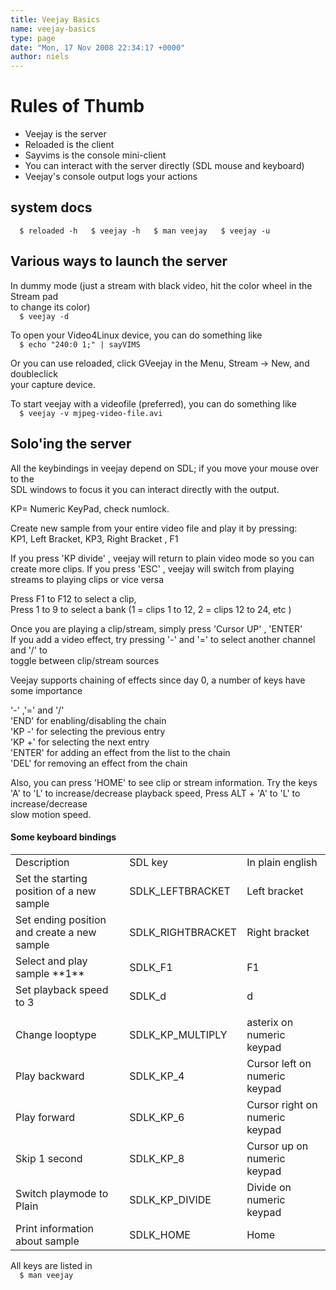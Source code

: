 ```yaml
---
title: Veejay Basics
name: veejay-basics
type: page
date: "Mon, 17 Nov 2008 22:34:17 +0000"
author: niels
---
```




# Rules of Thumb  
- Veejay is the server  
- Reloaded is the client  
- Sayvims is the console mini-client  
- You can interact with the server directly (SDL mouse and keyboard)  
- Veejay's console output logs your actions  


## system docs  


`  
$ reloaded -h  
$ veejay -h  
$ man veejay  
$ veejay -u  
`  


## Various ways to launch the server  


In dummy mode (just a stream with black video, hit the color wheel in the Stream pad  
to change its color)  
`  
$ veejay -d  
`  

To open your Video4Linux device, you can do something like  
`  
$ echo "240:0 1;" | sayVIMS  
`  

Or you can use reloaded, click GVeejay in the Menu, Stream -> New, and doubleclick  
your capture device.  

To start veejay with a videofile (preferred), you can do something like  
`  
$ veejay -v mjpeg-video-file.avi  
`  


## Solo'ing the server  

All the keybindings in veejay depend on SDL; if you move your mouse over to the  
SDL windows to focus it you can interact directly with the output.  

KP= Numeric KeyPad, check numlock.  


Create new sample from your entire video file and play it by pressing:  
KP1, Left Bracket, KP3, Right Bracket , F1  

If you press 'KP divide' , veejay will return to plain video mode so you can create more clips. If you press 'ESC' , veejay will switch from playing streams to playing clips or vice versa  

Press F1 to F12 to select a clip,  
Press 1 to 9 to select a bank (1 = clips 1 to 12, 2 = clips 12 to 24, etc )  

Once you are playing a clip/stream, simply press 'Cursor UP' , 'ENTER'  
If you add a video effect, try pressing '-' and '=' to select another channel and '/' to  
toggle between clip/stream sources  

Veejay supports chaining of effects since day 0, a number of keys have some importance  

'-' ,'=' and '/'  
'END' for enabling/disabling the chain  
'KP -' for selecting the previous entry  
'KP +' for selecting the next entry  
'ENTER' for adding an effect from the list to the chain  
'DEL' for removing an effect from the chain  

Also, you can press 'HOME' to see clip or stream information. Try the keys 'A' to 'L' to increase/decrease playback speed, Press ALT + 'A' to 'L' to increase/decrease  
slow motion speed.  


#### Some keyboard bindings  


<table border="0" width="80%"><tr><td class="c1">Description</td><td class="c1">SDL key</td><td class="c1">In plain english</td></tr><tr><td>Set the starting position of a new sample</td><td>SDLK_LEFTBRACKET</td><td>Left bracket</td></tr><tr><td>Set ending position and create a new sample</td><td>SDLK_RIGHTBRACKET</td><td>Right bracket</td></tr><tr><td>Select and play sample **1**</td><td>SDLK_F1</td><td>F1</td></tr><tr><td>Set playback speed to 3</td><td>SDLK_d</td><td>d</td></tr><tr><td></td></tr><tr><td>Change looptype</td><td>SDLK_KP_MULTIPLY</td><td>asterix on numeric keypad</td></tr><tr><td>Play backward</td><td>SDLK_KP_4</td><td>Cursor left on numeric keypad</td></tr><tr><td>Play forward</td><td>SDLK_KP_6</td><td>Cursor right on numeric keypad</td></tr><tr><td>Skip 1 second</td><td>SDLK_KP_8</td><td>Cursor up on numeric keypad</td></tr><tr><td>Switch playmode to Plain</td><td>SDLK_KP_DIVIDE</td><td>Divide on numeric keypad</td></tr><tr><td>Print information about sample</td><td>SDLK_HOME</td><td>Home</td></tr></table>  


All keys are listed in  
`  
$ man veejay  
`